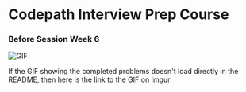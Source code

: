 # Codepath Interview Prep Course

### Before Session Week 6

![GIF](https://i.imgur.com/Pf52keF.gif)


If the GIF showing the completed problems doesn't load directly in the README, then here is the [link to the GIF on Imgur](https://imgur.com/Pf52keF)
